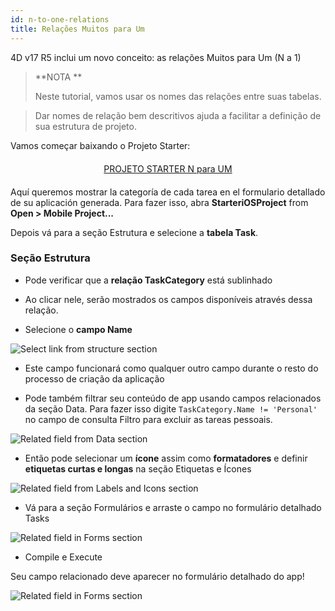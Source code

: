 ```yaml
---
id: n-to-one-relations
title: Relações Muitos para Um
---
```


4D v17 R5 inclui um novo conceito: as relações Muitos para Um (N a 1)

> **NOTA **
> 
> Neste tutorial, vamos usar os nomes das relações entre suas tabelas.

> Dar nomes de relação bem descritivos ajuda a facilitar a definição de sua estrutura de projeto.

Vamos começar baixando o Projeto Starter:

<div markdown="1" style="text-align: center; margin-top: 20px; margin-bottom: 20px">
<a class="button"
href="https://github.com/4d-for-ios/tutorial-ManyToOneRelations/releases/latest/download/tutorial-ManyToOneRelations.zip">PROJETO STARTER N para UM</a>
</div>

Aquí queremos mostrar la categoría de cada tarea en el formulario detallado de su aplicación generada. Para fazer isso, abra **StarteriOSProject** from **Open > Mobile Project...**

Depois vá para a seção Estrutura e selecione a **tabela Task**.

### Seção Estrutura

* Pode verificar que a **relação TaskCategory** está sublinhado

* Ao clicar nele, serão mostrados os campos disponíveis através dessa relação.

* Selecione o  **campo Name**

![Select link from structure section](assets/en/relations/select-link-from-structure.png)

* Este campo funcionará como qualquer outro campo durante o resto do processo de criação da aplicação

* Pode também filtrar seu conteúdo de app usando campos relacionados da seção Data. Para fazer isso digite `TaskCategory.Name != 'Personal'` no campo de consulta Filtro para excluir as tareas pessoais.

 ![Related field from Data section](assets/en/relations/Related-field-from-Data-section.png)

* Então pode selecionar um **ícone** assim como **formatadores** e definir **etiquetas curtas e longas** na seção Etiquetas e Ícones

![Related field from Labels and Icons section](assets/en/relations/related-field-from-labels-icons.png)

* Vá para a seção Formulários e arraste o campo no formulário detalhado Tasks

![Related field in Forms section](assets/en/relations/related-field-forms.png)

* Compile e Execute

Seu campo relacionado deve aparecer no formulário detalhado do app!

![Related field in Forms section](assets/en/relations/final-result-n-to-one-relations.png)


